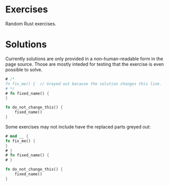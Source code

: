 # Exercises

Random Rust exercises.

# Solutions

Currently solutions are only provided in a non-human-readable form in the page source.
Those are mostly inteded for testing that the exercise is even possible to solve.
```rust
# /*
fn fix_me() {  // Greyed out because the solution changes this line.
# */
# fn fixed_name() {
}

fn do_not_change_this() {
    fixed_name()
}
```
Some exercises may not include have the replaced parts greyed out:
```rust
# mod __ {
fn fix_me() {
}
# }
# fn fixed_name() {
# }

fn do_not_change_this() {
    fixed_name()
}
```
